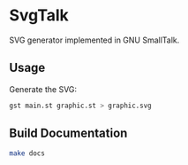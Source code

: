 # SvgTalk

SVG generator implemented in GNU SmallTalk.


## Usage

Generate the SVG:


```sh
gst main.st graphic.st > graphic.svg
```


## Build Documentation

```sh
make docs
```
